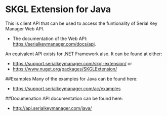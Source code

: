 SKGL Extension for Java
=======================

This is client API that can be used to access the funtionality of Serial Key Manager Web API.
* The documentation of the Web API: https://serialkeymanager.com/docs/api.

An equivalent API exists for .NET Framework also. It can be found at either:
* https://support.serialkeymanager.com/skgl-extension/ or
* https://www.nuget.org/packages/SKGLExtension/

##Examples
Many of the examples for Java can be found here:
* https://support.serialkeymanager.com/ac/examples

##Documenation
API documentation can be found here:
* http://api.serialkeymanager.com/java/

